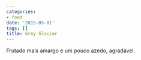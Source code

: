 ```yaml
---
categories:
- food
date: '2015-05-01'
tags: []
title: Grey Glacier
---
```


Frutado mais amargo e um pouco azedo, agradável.